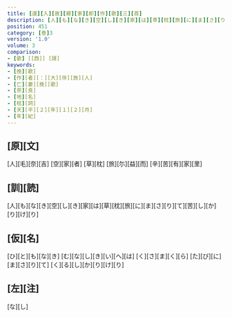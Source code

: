 ```yaml
---
title: [還][入][故][郷][家][即][作][歌][三][首]
description: [人][も][な][き][空][し][き][家][は][草][枕][旅][に][ま][さ][り][て][苦][し][か][り][け][り]
position: 451
category: [巻]3
version: '1.0'
volume: 3
comparison:
- [歌] [[西]] [謌]
keywords:
- [挽][歌]
- [作][者][：][大][伴][旅][人]
- [亡][妻][挽][歌]
- [奈][良]
- [地][名]
- [枕][詞]
- [天][平][２][年][１][２][月]
- [年][紀]
---
```


## [原][文]

[人][毛][奈][吉] [空][家][者] [草][枕] [旅][尓][益][而] [辛][苦][有][家][里]

## [訓][読]

[人][も][な][き][空][し][き][家][は][草][枕][旅][に][ま][さ][り][て][苦][し][か][り][け][り]

## [仮][名]

[ひ][と][も][な][き] [む][な][し][き][い][へ][は] [く][さ][ま][く][ら] [た][び][に][ま][さ][り][て] [く][る][し][か][り][け][り]

## [左][注]

[な][し]
